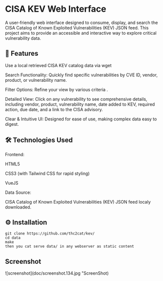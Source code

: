 # CISA KEV Web Interface

A user-friendly web interface designed to consume, display, and search the CISA Catalog of Known Exploited Vulnerabilities (KEV) JSON feed. This project aims to provide an accessible and interactive way to explore critical vulnerability data.

## 🚀 Features

Use a local retrieved CISA KEV catalog data via wget

Search Functionality: Quickly find specific vulnerabilities by CVE ID, vendor, product, or vulnerability name.

Filter Options: Refine your view by various criteria .

Detailed View: Click on any vulnerability to see comprehensive details, including vendor, product, vulnerability name, date added to KEV, required action, due date, and a link to the CISA advisory.

Clear & Intuitive UI: Designed for ease of use, making complex data easy to digest.

## 🛠️ Technologies Used

Frontend:

HTML5

CSS3 (with Tailwind CSS for rapid styling)

VueJS

Data Source:

CISA Catalog of Known Exploited Vulnerabilities (KEV) JSON feed localy downloaded.

## ⚙️ Installation

```shell
git clone https://github.com/thc2cat/kev/
cd data
make
then you cat serve data/ in any webserver as static content
```

## Screenshot

![screenshot](doc/screenshot.134.jpg "ScreenShot)
